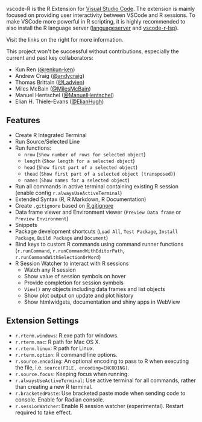vscode-R is the R Extension for [Visual Studio Code](https://code.visualstudio.com/). The extension is mainly focused on providing user interactivity between VSCode and R sessions. To make VSCode more powerful in R scripting, it is highly recommended to also install the R language server ([languageserver](https://github.com/REditorSupport/languageserver) and [vscode-r-lsp](https://marketplace.visualstudio.com/items?itemName=REditorSupport.r-lsp)).

Visit the links on the right for more information.

This project won't be successful without contributions, especially the current and past key collaborators:

* Kun Ren ([@renkun-ken](https://github.com/renkun-ken))
* Andrew Craig ([@andycraig](https://github.com/andycraig))
* Thomas Brittain ([@Ladvien](https://github.com/Ladvien))
* Miles McBain ([@MilesMcBain](https://github.com/MilesMcBain))
* Manuel Hentschel ([@ManuelHentschel](https://github.com/ManuelHentschel))
* Elian H. Thiele-Evans ([@ElianHugh](https://github.com/ElianHugh))

## Features

* Create R Integrated Terminal
* Run Source/Selected Line
* Run functions:
  * `nrow` (`Show number of rows for selected object`)
  * `length` (`Show length for a selected object`)
  * `head` (`Show first part of a selected object`)
  * `thead` (`Show first part of a selected object (transposed)`)
  * `names` (`Show names for a selected object`)
* Run all commands in active terminal containing existing R session (enable config `r.alwaysUseActiveTerminal`)
* Extended Syntax (R, R Markdown, R Documentation)
* Create `.gitignore` based on [R.gitignore](https://github.com/github/gitignore/raw/master/R.gitignore)
* Data frame viewer and Environment viewer (`Preview Data frame` or `Preview Environment`)
* Snippets
* Package development shortcuts (`Load All`, `Test Package`, `Install Package`, `Build Package` and `Document`)
* Bind keys to custom R commands using command runner functions (`r.runCommand`, `r.runCommandWithEditorPath`, `r.runCommandWithSelectionOrWord`)
* R Session Watcher to interact with R sessions
  * Watch any R session
  * Show value of session symbols on hover
  * Provide completion for session symbols
  * `View()` any objects including data frames and list objects
  * Show plot output on update and plot history
  * Show htmlwidgets, documentation and shiny apps in WebView

## Extension Settings

* `r.rterm.windows`: R.exe path for windows.
* `r.rterm.mac`: R path for Mac OS X.
* `r.rterm.linux`: R path for Linux.
* `r.rterm.option`: R command line options.
* `r.source.encoding`: An optional encoding to pass to R when executing the file, i.e. `source(FILE, encoding=ENCODING)`.
* `r.source.focus`: Keeping focus when running.
* `r.alwaysUseActiveTerminal`: Use active terminal for all commands, rather than creating a new R terminal.
* `r.bracketedPaste`: Use bracketed paste mode when sending code to console. Enable for Radian console.
* `r.sessionWatcher`: Enable R session watcher (experimental). Restart required to take effect.
